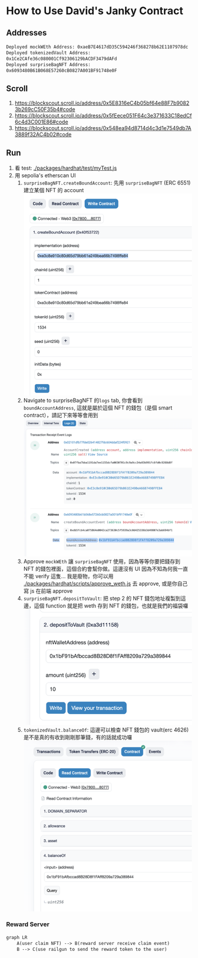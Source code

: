 # How to Use David's Janky Contract

## Addresses

```
Deployed mockWEth Address: 0xaeB7E4617dD35C594246f368278b62E1107978dc
Deployed tokenizedVault Address: 0x1Ce2CAfe36c080001Cf92306129bACDF3479dAFd
Deployed surpriseBagNFT Address: 0x6093480B61B068E57260cB0827A001BF91748e0F
```

## Scroll

1. <https://blockscout.scroll.io/address/0x5E8316eC4b05bf64e88F7b90823b269cC50F35b4#code>
2. <https://blockscout.scroll.io/address/0x5fEece051F64c3e371633C18edCf6c4d3C001E86#code>
3. <https://blockscout.scroll.io/address/0x548ea94d8714d4c3d1e7549db7A3889f32AC4b02#code>

## Run

1. 看 test: [./packages/hardhat/test/myTest.js](./packages/hardhat/test/myTest.js)
2. 用 sepolia's etherscan UI
    1. `surpriseBagNFT.createBoundAccount`: 先用 `surpriseBagNFT` (ERC 6551) 建立某個 NFT 的 account
        ![f](./packages/hardhat/createBoundAccount.png)
    2. Navigate to surpriseBagNFT 的`logs` tab, 你會看到 `boundAccountAddress`, 這就是屬於這個 NFT 的錢包（是個 smart contract），請記下來等等會用到
        ![](./packages/hardhat/boundAccountAddress.png)
    3. Approve `mockWEth` 讓 `surpriseBagNFT` 使用，因為等等你要把錢存到 NFT 的錢包裡面，這個合約會幫你做。這邊沒有 UI 因為不知為何我一直不能 verify 這隻... 我是廢物，你可以用 [./packages/hardhat/scripts/approve_weth.js](./packages/hardhat/scripts/approve_weth.js) 去 approve, 或是你自己寫 js 在前端 approve
    4. `surpriseBagNFT.depositToVault`: 把 step 2 的 NFT 錢包地址複製到這邊，這個 function 就是把 weth 存到 NFT 的錢包，也就是我們的福袋囉
        ![](./packages/hardhat/depositToVault.png)
    5. `tokenizedVault.balanceOf`: 這邊可以檢查 NFT 錢包的 vault(erc 4626) 是不是真的有收到剛剛那筆錢，有的話就成功囉
        ![](./packages/hardhat/balanceOf.png)

### Reward Server
```mermaid
graph LR
    A(user claim NFT) --> B(reward server receive claim event)
    B --> C(use railgun to send the reward token to the user)
```
